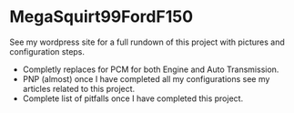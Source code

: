 MegaSquirt99FordF150
==
See my wordpress site for a full rundown of this project with pictures and configuration steps.

* Completly replaces for PCM for both Engine and Auto Transmission.
* PNP (almost) once I have completed all my configurations see my articles related to this project.
* Complete list of pitfalls once I have completed this project. 

